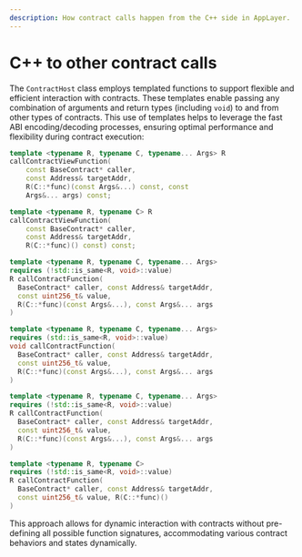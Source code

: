 ```yaml
---
description: How contract calls happen from the C++ side in AppLayer.
---
```


# C++ to other contract calls

The `ContractHost` class employs templated functions to support flexible and efficient interaction with contracts. These templates enable passing any combination of arguments and return types (including `void`) to and from other types of contracts. This use of templates helps to leverage the fast ABI encoding/decoding processes, ensuring optimal performance and flexibility during contract execution:

```cpp
template <typename R, typename C, typename... Args> R
callContractViewFunction(
    const BaseContract* caller,
    const Address& targetAddr,
    R(C::*func)(const Args&...) const, const
    Args&... args) const;

template <typename R, typename C> R
callContractViewFunction(
    const BaseContract* caller,
    const Address& targetAddr,
    R(C::*func)() const) const;

template <typename R, typename C, typename... Args>
requires (!std::is_same<R, void>::value)
R callContractFunction(
  BaseContract* caller, const Address& targetAddr,
  const uint256_t& value,
  R(C::*func)(const Args&...), const Args&... args
)

template <typename R, typename C, typename... Args>
requires (std::is_same<R, void>::value)
void callContractFunction(
  BaseContract* caller, const Address& targetAddr,
  const uint256_t& value,
  R(C::*func)(const Args&...), const Args&... args
)

template <typename R, typename C, typename... Args>
requires (!std::is_same<R, void>::value)
R callContractFunction(
  BaseContract* caller, const Address& targetAddr,
  const uint256_t& value,
  R(C::*func)(const Args&...), const Args&... args
)

template <typename R, typename C>
requires (!std::is_same<R, void>::value)
R callContractFunction(
  BaseContract* caller, const Address& targetAddr,
  const uint256_t& value, R(C::*func)()
)
```

This approach allows for dynamic interaction with contracts without pre-defining all possible function signatures, accommodating various contract behaviors and states dynamically.
